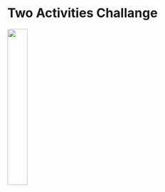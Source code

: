 # Two Activities Challange
<img src="https://github.com/roshanbhatta/Activities-and-Intents/blob/two_activities_challange/two_activities_challange.gif" width="30%">
